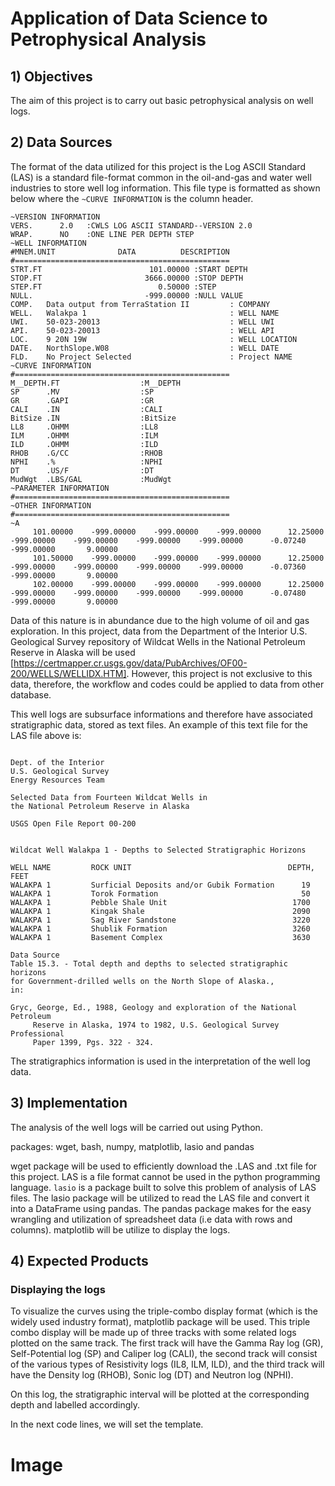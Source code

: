 # Application of Data Science to Petrophysical Analysis
## 1) Objectives
The aim of this project is to carry out basic petrophysical analysis on well logs.
## 2) Data Sources
The format of the data utilized for this project is the Log ASCII Standard (LAS) is a standard file-format common in the oil-and-gas and water well industries to store well log information. This file type is formatted as shown below where the `~CURVE INFORMATION` is the column header.

```
~VERSION INFORMATION
VERS.      2.0   :CWLS LOG ASCII STANDARD--VERSION 2.0
WRAP.      NO    :ONE LINE PER DEPTH STEP
~WELL INFORMATION
#MNEM.UNIT              DATA          DESCRIPTION
#================================================
STRT.FT                        101.00000 :START DEPTH
STOP.FT                       3666.00000 :STOP DEPTH
STEP.FT                          0.50000 :STEP
NULL.                         -999.00000 :NULL VALUE
COMP.   Data output from TerraStation II         : COMPANY
WELL.   Walakpa 1                                : WELL NAME
UWI.    50-023-20013                             : WELL UWI
API.    50-023-20013                             : WELL API
LOC.    9 20N 19W                                : WELL LOCATION
DATE.   NorthSlope.W08                           : WELL DATE
FLD.    No Project Selected                      : Project NAME
~CURVE INFORMATION
#================================================
M__DEPTH.FT                  :M__DEPTH
SP      .MV                  :SP
GR      .GAPI                :GR
CALI    .IN                  :CALI
BitSize .IN                  :BitSize
LL8     .OHMM                :LL8
ILM     .OHMM                :ILM
ILD     .OHMM                :ILD
RHOB    .G/CC                :RHOB
NPHI    .%                   :NPHI
DT      .US/F                :DT
MudWgt  .LBS/GAL             :MudWgt
~PARAMETER INFORMATION
#================================================
~OTHER INFORMATION
#================================================
~A
     101.00000    -999.00000    -999.00000    -999.00000      12.25000    -999.00000    -999.00000    -999.00000    -999.00000      -0.07240    -999.00000       9.00000
     101.50000    -999.00000    -999.00000    -999.00000      12.25000    -999.00000    -999.00000    -999.00000    -999.00000      -0.07360    -999.00000       9.00000
     102.00000    -999.00000    -999.00000    -999.00000      12.25000    -999.00000    -999.00000    -999.00000    -999.00000      -0.07480    -999.00000       9.00000
```
Data of this nature is in abundance due to the high volume of oil and gas exploration. In this project, data from the Department of the Interior U.S. Geological Survey repository of Wildcat Wells in the National Petroleum Reserve in Alaska will be used [https://certmapper.cr.usgs.gov/data/PubArchives/OF00-200/WELLS/WELLIDX.HTM]. However, this project is not exclusive to this data, therefore, the workflow and codes could be applied to data from other database.

This well logs are subsurface informations and therefore have associated stratigraphic data, stored as text files. An example of this text file for the LAS file above is:
```

Dept. of the Interior
U.S. Geological Survey
Energy Resources Team

Selected Data from Fourteen Wildcat Wells in 
the National Petroleum Reserve in Alaska

USGS Open File Report 00-200 


Wildcat Well Walakpa 1 - Depths to Selected Stratigraphic Horizons

WELL NAME         ROCK UNIT                                   DEPTH, FEET
WALAKPA 1         Surficial Deposits and/or Gubik Formation      19
WALAKPA 1         Torok Formation                                50
WALAKPA 1         Pebble Shale Unit                            1700
WALAKPA 1         Kingak Shale                                 2090
WALAKPA 1         Sag River Sandstone                          3220
WALAKPA 1         Shublik Formation                            3260
WALAKPA 1         Basement Complex                             3630

Data Source
Table 15.3. - Total depth and depths to selected stratigraphic horizons
for Government-drilled wells on the North Slope of Alaska., 
in:

Gryc, George, Ed., 1988, Geology and exploration of the National Petroleum
     Reserve in Alaska, 1974 to 1982, U.S. Geological Survey Professional 
     Paper 1399, Pgs. 322 - 324.
```
The stratigraphics information is used in the interpretation of the well log data.
## 3) Implementation
The analysis of the well logs will be carried out using Python.

packages: wget, bash, numpy, matplotlib, lasio and pandas

wget package will be used to efficiently download the .LAS and .txt file for this project.
LAS is a file format cannot be used in the python programming language. `lasio` is a package built to solve this problem of analysis of LAS files. The lasio package will be utilized to read the LAS file and convert it into a DataFrame using pandas. The pandas package makes for the easy wrangling and utilization of spreadsheet data (i.e data with rows and columns). matplotlib will be utilize to display the logs.

## 4) Expected Products
### Displaying the logs
To visualize the curves using the triple-combo display format (which is the widely used industry format), matplotlib package will be used.
This triple combo display will be made up of three tracks with some related logs plotted on the same track. The first track will have the Gamma Ray log (GR), Self-Potential log (SP) and Caliper log (CALI), the second track will consist of the various types of Resistivity logs (IL8, ILM, ILD), and the third track will have the Density log (RHOB), Sonic log (DT) and Neutron log (NPHI).

On this log, the stratigraphic interval will be plotted at the corresponding depth and labelled accordingly.

In the next code lines, we will set the template.
# Image
